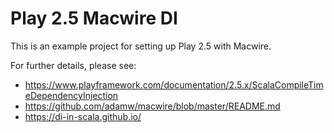 Play 2.5 Macwire DI
=================================

This is an example project for setting up Play 2.5 with Macwire.

For further details, please see:

* https://www.playframework.com/documentation/2.5.x/ScalaCompileTimeDependencyInjection
* https://github.com/adamw/macwire/blob/master/README.md
* https://di-in-scala.github.io/